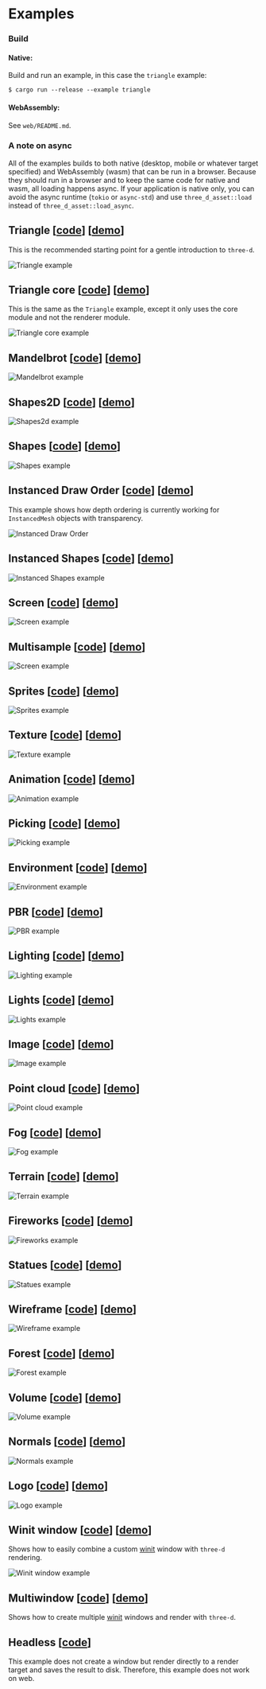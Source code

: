 # Examples

### Build

#### Native:

Build and run an example, in this case the `triangle` example:

```console
$ cargo run --release --example triangle
```

#### WebAssembly:

See `web/README.md`.

### A note on async

All of the examples builds to both native (desktop, mobile or whatever target specified) and WebAssembly (wasm) that can be run in a browser.
Because they should run in a browser and to keep the same code for native and wasm, all loading happens async.
If your application is native only, you can avoid the async runtime (`tokio` or `async-std`) and use `three_d_asset::load` instead of `three_d_asset::load_async`.

## Triangle [[code](https://github.com/asny/three-d/tree/master/examples/triangle/src/main.rs)] [[demo](https://asny.github.io/three-d/0.18/triangle.html)]

This is the recommended starting point for a gentle introduction to `three-d`.

![Triangle example](https://asny.github.io/three-d/0.18/triangle.png)

## Triangle core [[code](https://github.com/asny/three-d/tree/master/examples/triangle_core/src/main.rs)] [[demo](https://asny.github.io/three-d/0.18/triangle_core.html)]

This is the same as the `Triangle` example, except it only uses the core module and not the renderer module.

![Triangle core example](https://asny.github.io/three-d/0.18/triangle_core.png)

## Mandelbrot [[code](https://github.com/asny/three-d/tree/master/examples/mandelbrot/src/main.rs)] [[demo](https://asny.github.io/three-d/0.18/mandelbrot.html)]

![Mandelbrot example](https://asny.github.io/three-d/0.18/mandelbrot.png)

## Shapes2D [[code](https://github.com/asny/three-d/tree/master/examples/shapes2d/src/main.rs)] [[demo](https://asny.github.io/three-d/0.18/shapes2d.html)]

![Shapes2d example](https://asny.github.io/three-d/0.18/shapes2d.png)

## Shapes [[code](https://github.com/asny/three-d/tree/master/examples/shapes/src/main.rs)] [[demo](https://asny.github.io/three-d/0.18/shapes.html)]

![Shapes example](https://asny.github.io/three-d/0.18/shapes.png)

## Instanced Draw Order [[code](https://github.com/asny/three-d/tree/master/examples/instanced_draw_order/src/main.rs)] [[demo](https://asny.github.io/three-d/0.18/instanced_draw_order.html)]

This example shows how depth ordering is currently working for `InstancedMesh` objects with transparency.

![Instanced Draw Order](https://asny.github.io/three-d/0.18/instanced_draw_order.png)

## Instanced Shapes [[code](https://github.com/asny/three-d/tree/master/examples/instanced_shapes/src/main.rs)] [[demo](https://asny.github.io/three-d/0.18/instanced_shapes.html)]

![Instanced Shapes example](https://asny.github.io/three-d/0.18/instanced_shapes.png)

## Screen [[code](https://github.com/asny/three-d/tree/master/examples/screen/src/main.rs)] [[demo](https://asny.github.io/three-d/0.18/screen.html)]

![Screen example](https://asny.github.io/three-d/0.18/screen.png)

## Multisample [[code](https://github.com/asny/three-d/tree/master/examples/multisample/src/main.rs)] [[demo](https://asny.github.io/three-d/0.18/multisample.html)]

![Screen example](https://asny.github.io/three-d/0.18/multisample.png)

## Sprites [[code](https://github.com/asny/three-d/tree/master/examples/sprites/src/main.rs)] [[demo](https://asny.github.io/three-d/0.18/sprites.html)]

![Sprites example](https://asny.github.io/three-d/0.18/sprites.png)

## Texture [[code](https://github.com/asny/three-d/tree/master/examples/texture/src/main.rs)] [[demo](https://asny.github.io/three-d/0.18/texture.html)]

![Texture example](https://asny.github.io/three-d/0.18/texture.png)

## Animation [[code](https://github.com/asny/three-d/tree/master/examples/animation/src/main.rs)] [[demo](https://asny.github.io/three-d/0.18/animation.html)]

![Animation example](https://asny.github.io/three-d/0.18/animation.png)

## Picking [[code](https://github.com/asny/three-d/tree/master/examples/picking/src/main.rs)] [[demo](https://asny.github.io/three-d/0.18/picking.html)]

![Picking example](https://asny.github.io/three-d/0.18/picking.png)

## Environment [[code](https://github.com/asny/three-d/tree/master/examples/environment/src/main.rs)] [[demo](https://asny.github.io/three-d/0.18/environment.html)]

![Environment example](https://asny.github.io/three-d/0.18/environment.png)

## PBR [[code](https://github.com/asny/three-d/tree/master/examples/pbr/src/main.rs)] [[demo](https://asny.github.io/three-d/0.18/pbr.html)]

![PBR example](https://asny.github.io/three-d/0.18/pbr.png)

## Lighting [[code](https://github.com/asny/three-d/tree/master/examples/lighting/src/main.rs)] [[demo](https://asny.github.io/three-d/0.18/lighting.html)]

![Lighting example](https://asny.github.io/three-d/0.18/lighting.png)

## Lights [[code](https://github.com/asny/three-d/tree/master/examples/lights/src/main.rs)] [[demo](https://asny.github.io/three-d/0.18/lights.html)]

![Lights example](https://asny.github.io/three-d/0.18/lights.png)

## Image [[code](https://github.com/asny/three-d/tree/master/examples/image/src/main.rs)] [[demo](https://asny.github.io/three-d/0.18/image.html)]

![Image example](https://asny.github.io/three-d/0.18/image.png)

## Point cloud [[code](https://github.com/asny/three-d/tree/master/examples/point_cloud/src/main.rs)] [[demo](https://asny.github.io/three-d/0.18/point_cloud.html)]

![Point cloud example](https://asny.github.io/three-d/0.18/point_cloud.png)

## Fog [[code](https://github.com/asny/three-d/tree/master/examples/fog/src/main.rs)] [[demo](https://asny.github.io/three-d/0.18/fog.html)]

![Fog example](https://asny.github.io/three-d/0.18/fog.png)

## Terrain [[code](https://github.com/asny/three-d/tree/master/examples/terrain/src/main.rs)] [[demo](https://asny.github.io/three-d/0.18/terrain.html)]

![Terrain example](https://asny.github.io/three-d/0.18/terrain.png)

## Fireworks [[code](https://github.com/asny/three-d/tree/master/examples/fireworks/src/main.rs)] [[demo](https://asny.github.io/three-d/0.18/fireworks.html)]

![Fireworks example](https://asny.github.io/three-d/0.18/fireworks.png)

## Statues [[code](https://github.com/asny/three-d/tree/master/examples/statues/src/main.rs)] [[demo](https://asny.github.io/three-d/0.18/statues.html)]

![Statues example](https://asny.github.io/three-d/0.18/statues.png)

## Wireframe [[code](https://github.com/asny/three-d/tree/master/examples/wireframe/src/main.rs)] [[demo](https://asny.github.io/three-d/0.18/wireframe.html)]

![Wireframe example](https://asny.github.io/three-d/0.18/wireframe.png)

## Forest [[code](https://github.com/asny/three-d/tree/master/examples/forest/src/main.rs)] [[demo](https://asny.github.io/three-d/0.18/forest.html)]

![Forest example](https://asny.github.io/three-d/0.18/forest.png)

## Volume [[code](https://github.com/asny/three-d/tree/master/examples/volume/src/main.rs)] [[demo](https://asny.github.io/three-d/0.18/volume.html)]

![Volume example](https://asny.github.io/three-d/0.18/volume.png)

## Normals [[code](https://github.com/asny/three-d/tree/master/examples/normals/src/main.rs)] [[demo](https://asny.github.io/three-d/0.18/normals.html)]

![Normals example](https://asny.github.io/three-d/0.18/normals.png)

## Logo [[code](https://github.com/asny/three-d/tree/master/examples/logo/src/main.rs)] [[demo](https://asny.github.io/three-d/0.18/logo.html)]

![Logo example](https://asny.github.io/three-d/0.18/logo.png)

## Winit window [[code](https://github.com/asny/three-d/tree/master/examples/winit_window/src/main.rs)] [[demo](https://asny.github.io/three-d/0.18/winit_window.html)]

Shows how to easily combine a custom [winit](https://crates.io/crates/winit) window with `three-d` rendering.

![Winit window example](https://asny.github.io/three-d/0.18/winit_window.png)

## Multiwindow [[code](https://github.com/asny/three-d/tree/master/examples/multiwindow/src/main.rs)] [[demo](https://asny.github.io/three-d/0.18/multiwindow.html)]

Shows how to create multiple [winit](https://crates.io/crates/winit) windows and render with `three-d`.

## Headless [[code](https://github.com/asny/three-d/tree/master/examples/headless/src/main.rs)]

This example does not create a window but render directly to a render target and saves the result to disk. Therefore, this example does not work on web.
